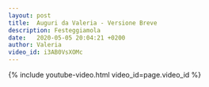 ```yaml
---
layout: post
title:  Auguri da Valeria - Versione Breve
description: Festeggiamola
date:   2020-05-05 20:04:21 +0200
author: Valeria
video_id: i3AB0VsXOMc
---
```


{% include youtube-video.html video_id=page.video_id %}
